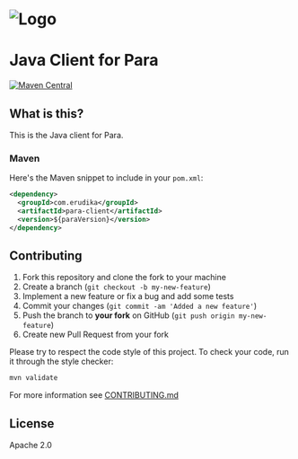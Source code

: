 ![Logo](https://s3-eu-west-1.amazonaws.com/org.paraio/para.png)
============================

# Java Client for Para

[![Maven Central](https://maven-badges.herokuapp.com/maven-central/com.erudika/para-client/badge.svg)](https://maven-badges.herokuapp.com/maven-central/com.erudika/para-client)

## What is this?

This is the Java client for Para. 

### Maven

Here's the Maven snippet to include in your `pom.xml`:

```xml
<dependency>
  <groupId>com.erudika</groupId>
  <artifactId>para-client</artifactId>
  <version>${paraVersion}</version>
</dependency>
```

## Contributing

1. Fork this repository and clone the fork to your machine
2. Create a branch (`git checkout -b my-new-feature`)
3. Implement a new feature or fix a bug and add some tests
4. Commit your changes (`git commit -am 'Added a new feature'`)
5. Push the branch to **your fork** on GitHub (`git push origin my-new-feature`)
6. Create new Pull Request from your fork

Please try to respect the code style of this project. To check your code, run it through the style checker:

```sh
mvn validate
```

For more information see [CONTRIBUTING.md](https://github.com/Erudika/para/blob/master/CONTRIBUTING.md)

## License
Apache 2.0
